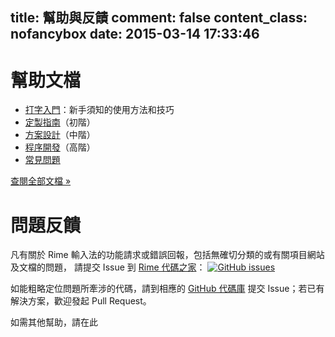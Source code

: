 title: 幫助與反饋
comment: false
content_class: nofancybox
date: 2015-03-14 17:33:46
---

# 幫助文檔

  * [打字入門](https://github.com/rime/home/wiki/GettingStarted)：新手須知的使用方法和技巧
  * [定製指南](https://github.com/rime/home/wiki/CustomizationGuide)（初階）
  * [方案設計](https://github.com/rime/home/wiki/RimeWithSchemata)（中階）
  * [程序開發](/code)（高階）
  * [常見問題](https://github.com/rime/home/wiki/FAQ)

[查閱全部文檔 »](https://github.com/rime/home/wiki)

# 問題反饋

凡有關於 Rime 輸入法的功能請求或錯誤回報，包括無確切分類的或有關項目網站及文檔的問題，
請提交 Issue 到 [Rime 代碼之家](https://github.com/rime/home)：
<span class="badges">[![GitHub issues](https://img.shields.io/github/issues/rime/home.svg)](https://github.com/rime/home/issues)</span>

如能粗略定位問題所牽涉的代碼，請到相應的 [GitHub 代碼庫](/code) 提交 Issue；若已有解決方案，歡迎發起 Pull Request。

如需其他幫助，請在此
